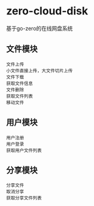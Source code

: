 # zero-cloud-disk
基于go-zero的在线网盘系统

## 文件模块
    文件上传
    小文件直接上传，大文件切片上传
    文件下载
    获取文件信息
    文件删除
    获取文件列表
    移动文件

## 用户模块
    用户注册
    用户登录
    获取用户文件列表

## 分享模块
    分享文件
    取消分享
    获取分享文件列表

